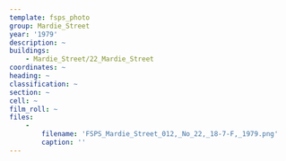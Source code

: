 ```yaml
---
template: fsps_photo
group: Mardie_Street
year: '1979'
description: ~
buildings:
    - Mardie_Street/22_Mardie_Street
coordinates: ~
heading: ~
classification: ~
section: ~
cell: ~
film_roll: ~
files:
    -
        filename: 'FSPS_Mardie_Street_012,_No_22,_18-7-F,_1979.png'
        caption: ''
---
```

